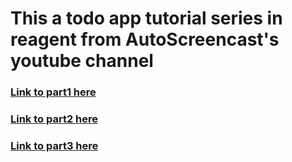 # This a todo app tutorial series in reagent from AutoScreencast's youtube channel

### [Link to part1 here](https://www.youtube.com/watch?v=aGk-fRW4t-U)
### [Link to part2 here](https://www.youtube.com/watch?v=_HNzDguFqnw)
### [Link to part3 here](https://www.youtube.com/watch?v=jAkw6Wb-rTA)
